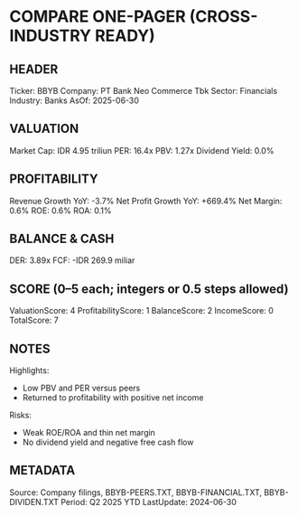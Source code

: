 # COMPARE ONE-PAGER (CROSS-INDUSTRY READY)

## HEADER
Ticker: BBYB
Company: PT Bank Neo Commerce Tbk
Sector: Financials
Industry: Banks
AsOf: 2025-06-30

## VALUATION
Market Cap: IDR 4.95 triliun
PER: 16.4x
PBV: 1.27x
Dividend Yield: 0.0%

## PROFITABILITY
Revenue Growth YoY: -3.7%
Net Profit Growth YoY: +669.4%
Net Margin: 0.6%
ROE: 0.6%
ROA: 0.1%

## BALANCE & CASH
DER: 3.89x
FCF: -IDR 269.9 miliar

## SCORE (0–5 each; integers or 0.5 steps allowed)
ValuationScore: 4
ProfitabilityScore: 1
BalanceScore: 2
IncomeScore: 0
TotalScore: 7

## NOTES
Highlights:
- Low PBV and PER versus peers
- Returned to profitability with positive net income

Risks:
- Weak ROE/ROA and thin net margin
- No dividend yield and negative free cash flow

## METADATA
Source: Company filings, BBYB-PEERS.TXT, BBYB-FINANCIAL.TXT, BBYB-DIVIDEN.TXT
Period: Q2 2025 YTD
LastUpdate: 2024-06-30